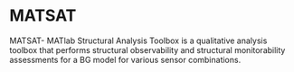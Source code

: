# MATSAT
MATSAT- MATlab Structural Analysis Toolbox is a qualitative analysis toolbox that performs structural observability and structural monitorability assessments for a BG model for various sensor combinations.
